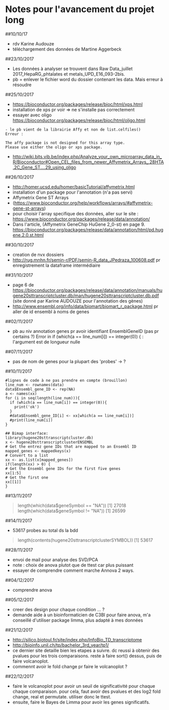 # Notes pour l'avancement du projet long

##10/10/17
- rdv Karine Audouze
- téléchargement des données de Martine Aggerbeck

##23/10/2017
- Les données à analyser se trouvent dans Raw Data_juillet 2017_HepaRG_phtalates et metals_UPD_E16_093-2bis. 
- pb = enlever le fichier word du dossier contenant les data. Mais erreur à résoudre

##25/10/2017
- https://bioconductor.org/packages/release/bioc/html/xps.html
- installation de xps pr voir => ne s'installe pas correctement
- essayer avec oligo
https://bioconductor.org/packages/release/bioc/html/oligo.html
```{r}
- le pb vient de la librairie Affy et non de list.celfiles()
Erreur : 

The affy package is not designed for this array type.
Please use either the oligo or xps package.
```
- http://wiki.bits.vib.be/index.php/Analyze_your_own_microarray_data_in_R/Bioconductor#Open_CEL_files_from_newer_Affymetrix_Arrays_.28HTA.2C_Gene_ST....29_using_oligo

##26/10/2017
- http://homer.ucsd.edu/homer/basicTutorial/affymetrix.html
- installation d'un package pour l'annotation (n'a pas servi)
- Affymetrix Gene ST Arrays 
- (https://www.bioconductor.org/help/workflows/arrays/#affymetrix-gene-st-arrays)
- pour choisir l'array specifique des données, aller sur le site : 
 https://www.bioconductor.org/packages/release/data/annotation/
- Dans l'article, (Affymetrix GeneChip HuGene 2_0-st) en page 9.
https://bioconductor.org/packages/release/data/annotation/html/pd.hugene.2.0.st.html

##30/10/2017
- creation de nvx dossiers 
- http://rug.mnhn.fr/semin-r/PDF/semin-R_data_JPedraza_100608.pdf
pr enregistrement la dataframe intermédiaire

##31/10/2017
- page 6 de https://bioconductor.org/packages/release/data/annotation/manuals/hugene20sttranscriptcluster.db/man/hugene20sttranscriptcluster.db.pdf (site donné par Karine AUDOUZE pour l'annotation des gènes)
- http://www.ensembl.org/info/data/biomart/biomart_r_package.html pr aller de id ensembl à noms de genes

##02/11/2017
- pb au niv annotation genes pr avoir identifiant EnsemblGeneID (pas pr certains ?)
Error in if (which(a == line_num[i]) == integer(0)) { : 
  l'argument est de longueur nulle

##07/11/2017
- pas de nom de genes pour la plupart des 'probes' -> ?

##10/11/2017
```{r}
#lignes de code à ne pas prendre en compte (brouillon)
line_num <- rownames(data)
data$Ensembl_gene_ID <- rep(NA)
a <- names(xx)
for (i in seq(length(line_num))){
  if (which(a == line_num[i]) == integer(0)){
    print('ok')
  }
  #data$Ensembl_gene_ID[i] <- xx[which(a == line_num[i])]
  #print(line_num[i])
}

## Bimap interface:
library(hugene20sttranscriptcluster.db)
x <- hugene20sttranscriptclusterENSEMBL
# Get the entrez gene IDs that are mapped to an Ensembl ID
mapped_genes <- mappedkeys(x)
# Convert to a list
xx <- as.list(x[mapped_genes])
if(length(xx) > 0) {
# Get the Ensembl gene IDs for the first five genes
xx[1:5]
# Get the first one
xx[[1]]
}
```

##13/11/2017
> length(which(data$geneSymbol == "NA"))
[1] 27018
> length(which(data$geneSymbol != "NA"))
[1] 26599

##14/11/2017
- 53617 probes au total ds la bdd
> length(contents(hugene20sttranscriptclusterSYMBOL))
[1] 53617

##28/11/2017
- envoi de mail pour analyse des SVD/PCA
- note : choix de anova plutot que de ttest car plus puissant
- essayer de comprendre comment marche Annova 2 ways.

##04/12/2017
- comprendre anova

##05/12/2017
- creer des design pour chaque condition ... ?
- demande aide à un bioinformaticien de C3BI pour faire anova, m'a conseillé d'utiliser package limma, plus adapté à mes données

##21/12/2017
- http://silico.biotoul.fr/site/index.php/InfoBio_TD_transcriptome
- http://bioinfo.unil.ch/tp/bachelor_3rd_year/tp1/
- ce dernier site detaille bien les etapes a suivre. dc reussi à obtenir des pvalues pour les trois comparaisons. reste à faire sort() dessus, puis de faire volcanoplot.
- commennt avoir le fold change pr faire le volcanoplot ?

##22/12/2017
- faire le volcanoplot pour avoir un seuil de significativité pour chaque chaque comparaison. pour cela, faut avoir des pvalues et des log2 fold change, real et permutate. utiliser donc le ttest.
- ensuite, faire le Bayes de Limma pour avoir les genes significatifs.